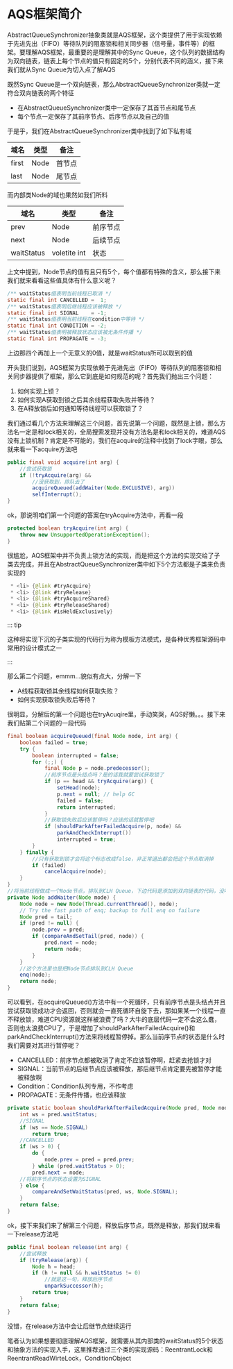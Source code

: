 # AQS框架简介

AbstractQueueSynchronizer抽象类就是AQS框架，这个类提供了用于实现依赖于先进先出（FIFO）等待队列的阻塞锁和相关同步器（信号量，事件等）的框架。要理解AQS框架，最重要的是理解其中的Sync Queue，这个队列的数据结构为双向链表，链表上每个节点的值只有固定的5个，分别代表不同的涵义，接下来我们就从Sync Queue为切入点了解AQS

既然Sync Queue是一个双向链表，那么AbstractQueueSynchronizer类就一定符合双向链表的两个特征

- 在AbstractQueueSynchronizer类中一定保存了其首节点和尾节点
- 每个节点一定保存了其前序节点、后序节点以及自己的值

于是乎，我们在AbstractQueueSynchronizer类中找到了如下私有域

| 域名  | 类型 | 备注   |
| ----- | ---- | ------ |
| first | Node | 首节点 |
| last  | Node | 尾节点 |

而内部类Node的域也果然如我们所料

| 域名       | 类型         | 备注     |
| ---------- | ------------ | -------- |
| prev       | Node         | 前序节点 |
| next       | Node         | 后续节点 |
| waitStatus | voletite int | 状态     |

上文中提到，Node节点的值有且只有5个，每个值都有特殊的含义，那么接下来我们就来看看这些值具体有什么意义呢？

```java
/** waitStatus值表明当前线程已取消 */
static final int CANCELLED =  1;
/** waitStatus值表明后继线程应该被释放 */
static final int SIGNAL    = -1;
/** waitStatus值表明当前线程在condition中等待 */
static final int CONDITION = -2;
/** waitStatus值表明被释放状态应该被无条件传播 */
static final int PROPAGATE = -3;
```

上边那四个再加上一个无意义的0值，就是waitStatus所可以取到的值

开头我们说到，AQS框架为实现依赖于先进先出（FIFO）等待队列的阻塞锁和相关同步器提供了框架，那么它到底是如何规范的呢？首先我们抛出三个问题：

1. 如何实现上锁？
2. 如何实现A获取到锁之后其余线程获取失败并等待？
3. 在A释放锁后如何通知等待线程可以获取锁了？

我们通过看几个方法来理解这三个问题，首先说第一个问题，既然是上锁，那么方法名一定是和lock相关的，全局搜索发现并没有方法名是和lock相关的，难道AQS没有上锁机制？肯定是不可能的，我们在acquire的注释中找到了lock字眼，那么就来看一下acquire方法吧

```java
public final void acquire(int arg) {
    //尝试获取锁
    if (!tryAcquire(arg) &&
        //没获取到，排队去了
        acquireQueued(addWaiter(Node.EXCLUSIVE), arg))
        selfInterrupt();
}
```

ok，那说明咱们第一个问题的答案在tryAcquire方法中，再看一段

```java
protected boolean tryAcquire(int arg) {
	throw new UnsupportedOperationException();
}
```

很尴尬，AQS框架中并不负责上锁方法的实现，而是把这个方法的实现交给了子类去完成，并且在AbstractQueueSynchronizer类中如下5个方法都是子类来负责实现的

```java
 * <li> {@link #tryAcquire}
 * <li> {@link #tryRelease}
 * <li> {@link #tryAcquireShared}
 * <li> {@link #tryReleaseShared}
 * <li> {@link #isHeldExclusively}
```

::: tip

这种将实现下沉的子类实现的代码行为称为模板方法模式，是各种优秀框架源码中常用的设计模式之一

:::

那么第二个问题，emmm...貌似有点大，分解一下

- A线程获取锁其余线程如何获取失败？
- 如何实现获取锁失败后等待？

很明显，分解后的第一个问题也在tryAcuqire里，手动笑哭，AQS好懒。。。接下来我们贴第二个问题的一段代码

```java
final boolean acquireQueued(final Node node, int arg) {
    boolean failed = true;
    try {
        boolean interrupted = false;
        for (;;) {
            final Node p = node.predecessor();
            //前序节点是头结点吗？是的话我就要尝试获取锁了
            if (p == head && tryAcquire(arg)) {
                setHead(node);
                p.next = null; // help GC
                failed = false;
                return interrupted;
            }
            //获取锁失败后应该暂停吗？应该的话就暂停吧
            if (shouldParkAfterFailedAcquire(p, node) &&
                parkAndCheckInterrupt())
                interrupted = true;
        }
    } finally {
        //只有获取到锁才会将这个标志改成false，非正常退出都会把这个节点取消掉
        if (failed)
            cancelAcquire(node);
    }
} 
//将当前线程做成一个Node节点，排队到CLH Queue，下边代码是添加到双向链表的代码，没啥说的
private Node addWaiter(Node mode) {
    Node node = new Node(Thread.currentThread(), mode);
    // Try the fast path of enq; backup to full enq on failure
    Node pred = tail;
    if (pred != null) {
        node.prev = pred;
        if (compareAndSetTail(pred, node)) {
            pred.next = node;
            return node;
        }
    }
    //这个方法里也是把Node节点排队到CLH Queue
    enq(node);
    return node;
}
```

可以看到，在acquireQueued()方法中有一个死循环，只有前序节点是头结点并且尝试获取锁成功才会返回，否则就会一直死循环自旋下去，那如果某一个线程一直不释放锁，难道CPU资源就这样被浪费了吗？大牛的底层代码一定不会这么蠢，否则也太浪费CPU了，于是增加了shouldParkAfterFailedAcquire()和parkAndCheckInterrupt()方法来将线程暂停掉。那么当前序节点的状态是什么时我们需要对其进行暂停呢？

- CANCELLED：前序节点都被取消了肯定不应该暂停啊，赶紧去抢锁才对
- SIGNAL：当前节点的后继节点应该被释放，那后继节点肯定要先被暂停才能被释放啊
- Condition：Condition队列专用，不作考虑
- PROPAGATE：无条件传播，也应该释放

```java
private static boolean shouldParkAfterFailedAcquire(Node pred, Node node) {
    int ws = pred.waitStatus;
    //SIGNAL
    if (ws == Node.SIGNAL)
        return true;
    //CANCELLED
    if (ws > 0) {
        do {
            node.prev = pred = pred.prev;
        } while (pred.waitStatus > 0);
        pred.next = node;
    //将前序节点的状态设置为SIGNAL
    } else {
        compareAndSetWaitStatus(pred, ws, Node.SIGNAL);
    }
    return false;
}
```

ok，接下来我们来了解第三个问题，释放后序节点，既然是释放，那我们就来看一下release方法吧

```java
public final boolean release(int arg) {
    //尝试释放
    if (tryRelease(arg)) {
        Node h = head;
        if (h != null && h.waitStatus != 0)
            //就是这一句，释放后序节点
            unparkSuccessor(h);
        return true;
    }
    return false;
}
```

没错，在release方法中会让后继节点继续运行

笔者认为如果想要彻底理解AQS框架，就需要从其内部类的waitStatus的5个状态和抽象方法的实现入手，这里推荐通过三个类的实现源码：ReentrantLock和ReentrantReadWirteLock，ConditionObject